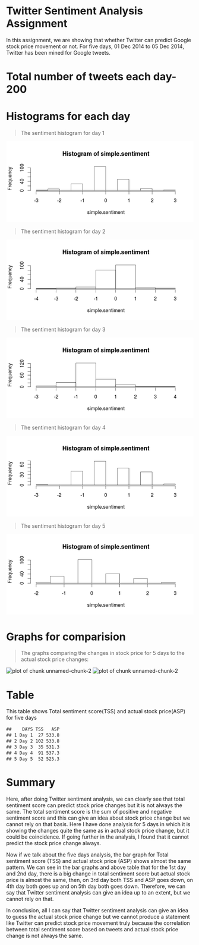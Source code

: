 Twitter Sentiment Analysis Assignment
========================================================

In this assignment, we are showing that whether Twitter can predict Google stock price movement or not. For five days, 01 Dec 2014 to 05 Dec 2014, Twitter has been mined for Google tweets. 
 

# Total number of tweets each day- 200

# Histograms for each day

> The sentiment histogram for day 1

![Day 1](https://raw.githubusercontent.com/rajneesh2017/histogramPics/master/Rplot01.png)

> The sentiment histogram for day 2

![Day 2](https://raw.githubusercontent.com/rajneesh2017/histogramPics/master/Rplot02.png)

> The sentiment histogram for day 3

![Day 3](https://raw.githubusercontent.com/rajneesh2017/histogramPics/master/Rplot03.png)

> The sentiment histogram for day 4

![Day 4](https://raw.githubusercontent.com/rajneesh2017/histogramPics/master/Rplot04.png)

> The sentiment histogram for day 5

![Day 5](https://raw.githubusercontent.com/rajneesh2017/histogramPics/master/Rplot05.png)

# Graphs for comparision

>The graphs comparing the changes in stock price for 5 days to the actual stock price changes:

![plot of chunk unnamed-chunk-2](figure/unnamed-chunk-21.png) ![plot of chunk unnamed-chunk-2](figure/unnamed-chunk-22.png) 

# Table
This table shows Total sentiment score(TSS) and actual stock price(ASP) for five days

```
##    DAYS TSS   ASP
## 1 Day 1  27 533.8
## 2 Day 2 102 533.8
## 3 Day 3  35 531.3
## 4 Day 4  91 537.3
## 5 Day 5  52 525.3
```

# Summary
>
Here, after doing Twitter sentiment analysis, we can clearly see that total sentiment score can predict stock price changes but it is not always the same. The total sentiment score is the sum of positive and negative sentiment score and this can give an idea about stock price change but we cannot rely on that basis. Here I have done analysis for 5 days in which it is showing the changes quite the same as in actual stock price change, but it could be coincidence. If going further in the analysis, I found that it cannot predict the stock price change always.
>
Now if we talk about the five days analysis, the bar graph for Total sentiment score (TSS) and actual stock price (ASP) shows almost the same pattern. We can see in the bar graphs and above table that for the 1st day and 2nd day, there is a big change in total sentiment score but actual stock price is almost the same, then, on 3rd day both TSS and ASP goes down, on 4th day both goes up and on 5th day both goes down. Therefore, we can say that Twitter sentiment analysis can give an idea up to an extent, but we cannot rely on that. 
>
In conclusion, all I can say that Twitter sentiment analysis can give an idea to guess the actual stock price change but we cannot produce a statement like Twitter can predict stock price movement truly because the correlation between total sentiment score based on tweets and actual stock price change is not always the same.



